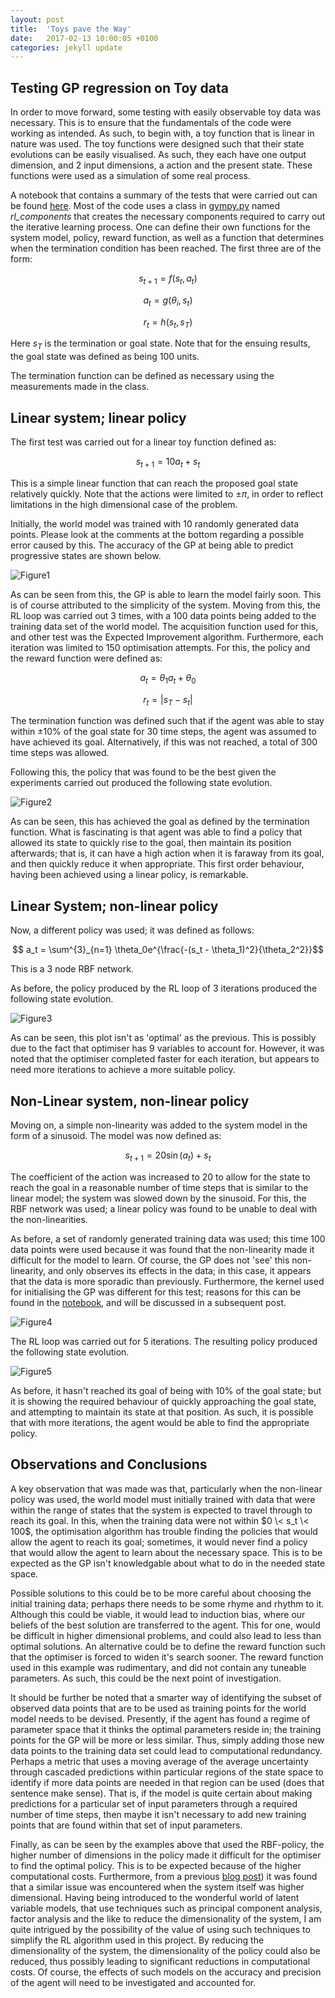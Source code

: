 ```yaml
---
layout: post
title:  'Toys pave the Way'
date:   2017-02-13 10:00:05 +0100
categories: jekyll update
---
```


Testing GP regression on Toy data
--------------------------------

In order to move forward, some testing with easily observable toy data was necessary. This is to ensure that the fundamentals of the code were working as intended. As such, to begin with, a toy function that is linear in nature was used. The toy functions were designed such that their state evolutions can be easily visualised. As such, they each have one output dimension, and 2 input dimensions, a action and the present state. These functions were used as a simulation of some real process.

A notebook that contains a summary of the tests that were carried out can be found [here](https://github.com/janithPet/FYP/blob/master/Code/Semester1/toy_data/toy_data_complete.ipynb). Most of the code uses a class in [gympy.py](https://github.com/janithPet/FYP/blob/master/Code/Semester1/toy_data/gympy.py) named *rl_components* that creates the necessary components required to carry out the iterative learning process. One can define their own functions for the system model, policy, reward function, as well as a function that determines when the termination condition has been reached. The first three are of the form:

$$s_{t+1} = f(s_t,a_t)$$

$$a_t = g(\theta_i,s_t)$$

$$r_t = h(s_t, s_T)$$

Here $s_T$ is the termination or goal state. Note that for the ensuing results, the goal state was defined as being 100 units.

The termination function can be defined as necessary using the measurements made in the class.

Linear system; linear policy
-----------------------------
The first test was carried out for a linear toy function defined as:

$$s_{t+1} = 10a_t + s_t$$

This is a simple linear function that can reach the proposed goal state relatively quickly. Note that the actions were limited to $\pm \pi$, in order to reflect limitations in the high dimensional case of the problem.

Initially, the world model was trained with 10 randomly generated data points. Please look at the comments at the bottom regarding a possible error caused by this. The accuracy of the GP at being able to predict progressive states are shown below.

![Figure1]({{site_url}}/pictures/toy_data_1/allplot_3.svg)

As can be seen from this, the GP is able to learn the model fairly soon. This is of course attributed to the simplicity of the system. Moving from this, the RL loop was carried out 3 times, with a 100 data points being added to the training data set of the world model. The acquisition function used for this, and other test was the Expected Improvement algorithm. Furthermore, each iteration was limited to 150 optimisation attempts. For this, the policy and the reward function were defined as:

$$a_t = \theta_1a_t + \theta_0$$

$$r_t = |s_T - s_t|$$

The termination function was defined such that if the agent was able to stay within $\pm10\%$ of the goal state for 30 time steps, the agent was assumed to have achieved its goal. Alternatively, if this was not reached, a total of 300 time steps was allowed.

Following this, the policy that was found to be the best given the experiments carried out produced the following state evolution.

![Figure2]({{site_url}}/pictures/toy_data_1/final_solution_4.svg)

As can be seen, this has achieved the goal as defined by the termination function. What is fascinating is that agent was able to find a policy that allowed its state to quickly rise to the goal, then maintain its position afterwards; that is, it can have a high action when it is faraway from its goal, and then quickly reduce it when appropriate. This first order behaviour, having been achieved using a linear policy, is remarkable.

Linear System; non-linear policy
----------------------------------

Now, a different policy was used; it was defined as follows:

$$ a_t = \sum^{3}_{n=1} \theta_0e^{\frac{-(s_t - \theta_1)^2}{\theta_2^2}}$$

This is a 3 node RBF network.

As before, the policy produced by the RL loop of 3 iterations produced the following state evolution.

![Figure3]({{site_url}}/pictures/toy_data_1/final_solution_7.svg)

As can be seen, this plot isn't as 'optimal' as the previous. This is possibly due to the fact that optimiser has 9 variables to account for. However, it was noted that the optimiser completed faster for each iteration, but appears to need more iterations to achieve a more suitable policy.

Non-Linear system, non-linear policy
------------------------------------
Moving on, a simple non-linearity was added to the system model in the form of a sinusoid. The model was now defined as:

$$s_{t+1} = 20\sin(a_t) + s_t$$

The coefficient of the action was increased to 20 to allow for the state to reach the goal in a reasonable number of time steps that is similar to the linear model; the system was slowed down by the sinusoid. For this, the RBF network was used; a linear policy was found to be unable to deal with the non-linearities.

As before, a set of randomly generated training data was used; this time 100 data points were used because it was found that the non-linearity made it difficult for the model to learn. Of course, the GP does not 'see' this non-linearity, and only observes its effects in the data; in this case, it appears that the data is more sporadic than previously. Furthermore, the kernel used for initialising the GP was different for this test; reasons for this can be found in the [notebook](https://github.com/janithPet/FYP/blob/master/Code/Semester1/toy_data/toy_data_complete.ipynb), and will be discussed in a subsequent post.

![Figure4]({{site_url}}/pictures/toy_data_1/allplot_36.svg)

The RL loop was carried out for 5 iterations. The resulting policy produced the following state evolution.

![Figure5]({{site_url}}/pictures/toy_data_1/final_solution_37.svg)

As before, it hasn't reached its goal of being with $10\%$ of the goal state; but it is showing the required behaviour of quickly approaching the goal state, and attempting to maintain its state at that position. As such, it is possible that with more iterations, the agent would be able to find the appropriate policy.

Observations and Conclusions
-------------------------------
A key observation that was made was that, particularly when the non-linear policy was used, the world model must initially trained with data that were within the range of states that the system is expected to travel through to reach its goal. In this, when the training data were not within $0 \< s_t \< 100$, the optimisation algorithm has trouble finding the policies that would allow the agent to reach its goal; sometimes, it would never find a policy that would allow the agent to learn about the necessary space. This is to be expected as the GP isn't knowledgable about what to do in the needed state space.

Possible solutions to this could be to be more careful about choosing the initial training data; perhaps there needs to be some rhyme and rhythm to it. Although this could be viable, it would lead to induction bias, where our beliefs of the best solution are transferred to the agent. This for one, would be difficult in higher dimensional problems, and could also lead to less than optimal solutions. An alternative could be to define the reward function such that the optimiser is forced to widen it's search sooner. The reward function used in this example was rudimentary, and did not contain any tuneable parameters. As such, this could be the next point of investigation.

It should be further be noted that a smarter way of identifying the subset of observed data points that are to be used as training points for the world model needs to be devised. Presently, if the agent has found a regime of  parameter space that it thinks the optimal parameters reside in; the training points for the GP will be more or less similar. Thus, simply adding those new data points to the training data set could lead to computational redundancy. Perhaps a metric that uses a moving average of the average uncertainty through cascaded predictions within particular regions of the state space to identify if more data points are needed in that region can be used (does that sentence make sense). That is, if the model is quite certain about making predictions for a particular set of input parameters through a required number of time steps, then maybe it isn't necessary to add new training points that are found within that set of input parameters.

Finally, as can be seen by the examples above that used the RBF-policy, the higher number of dimensions in the policy made it difficult for the optimiser to find the optimal policy. This is to be expected because of the higher computational costs. Furthermore, from a previous [blog post](https://gympy.github.io/jekyll/update/2016/11/24/First-RL.html)) it was found that a similar issue was encountered when the system itself was higher dimensional. Having being introduced to the wonderful world of latent variable models, that use techniques such as principal component analysis, factor analysis and the like to reduce the dimensionality of the system, I am quite intrigued by the possibility of the value of using such techniques to simplify the RL algorithm used in this project. By reducing the dimensionality of the system, the dimensionality of the policy could also be reduced, thus possibly leading to significant reductions in computational costs. Of course, the effects of such models on the accuracy and precision of the agent will need to be investigated and accounted for. 
